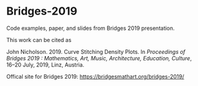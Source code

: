 # Bridges-2019
Code examples, paper, and slides from Bridges 2019 presentation.

This work can be cited as

John Nicholson. 2019. Curve Stitching Density Plots.  In *Proceedings of Bridges 2019 : Mathematics, Art, Music, Architecture, Education, Culture*, 16–20 July, 2019, Linz, Austria. 

Offical site for Bridges 2019: https://bridgesmathart.org/bridges-2019/
